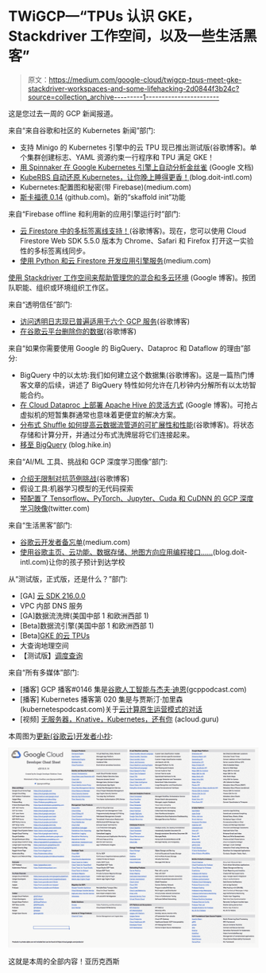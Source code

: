 # TWiGCP—“TPUs 认识 GKE，Stackdriver 工作空间，以及一些生活黑客”

> 原文：<https://medium.com/google-cloud/twigcp-tpus-meet-gke-stackdriver-workspaces-and-some-lifehacking-2d0844f3b24c?source=collection_archive---------1----------------------->

这是您过去一周的 GCP 新闻报道。

来自“来自谷歌和社区的 Kubernetes 新闻”部门:

*   支持 Minigo 的 Kubernetes 引擎中的云 TPU 现已推出测试版(谷歌博客)。单个集群创建标志、YAML 资源约束一行程序和 TPU 满足 GKE！
*   [用 Spinnaker 在 Google Kubernetes 引擎上自动分析金丝雀](http://goo.gl/f53UUc) (Google 文档)
*   [KubeRBS 自动还原 Kubernetes，让你晚上睡得更香！](http://goo.gl/F37Vgd)(blog.doit-intl.com)
*   Kubernetes:配置图和秘密(带 Firebase)(medium.com)
*   [斯卡福德 0.14](http://goo.gl/8L5pn4) (github.com)。新的“skaffold init”功能

来自“Firebase offline 和利用新的应用引擎运行时”部门:

*   [云 Firestore 中的多标签离线支持！](http://goo.gl/F9BsGp)(谷歌博客)。现在，您可以使用 Cloud Firestore Web SDK 5.5.0 版本为 Chrome、Safari 和 Firefox 打开这一实验性的多标签离线同步。
*   [使用 Python 和云 Firestore 开发应用引擎服务](http://goo.gl/GA5RKL)(medium.com)

[使用 Stackdriver 工作空间来帮助管理您的混合和多云环境](http://goo.gl/HUKSYm) (Google 博客)。按团队职能、组织或环境组织工作区。

来自“透明信任”部门:

*   [访问透明日志现已普遍适用于六个 GCP 服务](http://goo.gl/Gue1bR)(谷歌博客)
*   [在谷歌云平台删除你的数据](http://goo.gl/9cd8Po)(谷歌博客)

来自“如果你需要使用 Google 的 BigQuery、Dataproc 和 Dataflow 的理由”部分:

*   BigQuery 中的以太坊:我们如何建立这个数据集(谷歌博客)。这是一篇热门博客文章的后续，讲述了 BigQuery 特性如何允许在几秒钟内分解所有以太坊智能合约。
*   [在 Cloud Dataproc 上部署 Apache Hive 的灵活方式](http://goo.gl/2tb6FZ) (Google 博客)。可抢占虚拟机的短暂集群通常也意味着更便宜的解决方案。
*   [分布式 Shuffle 如何提高云数据流管道的可扩展性和性能](http://goo.gl/5gnYgy)(谷歌博客)。将状态存储和计算分开，并通过分布式洗牌层将它们连接起来。
*   [移至 BigQuery](http://goo.gl/u1MzhC) (blog.hike.in)

来自“AI/ML 工具、挑战和 GCP 深度学习图像”部门:

*   [介绍无限制对抗范例挑战](http://goo.gl/c9uMfp)(谷歌博客)
*   假设工具:机器学习模型的无代码探索
*   [预配置了 Tensorflow、PyTorch、Jupyter、Cuda 和 CuDNN 的 GCP 深度学习映像](http://goo.gl/4Agvyr)(twitter.com)

来自“生活黑客”部门:

*   [谷歌云开发者备忘单](http://goo.gl/N9eNps)(medium.com)
*   [使用谷歌主页、云功能、数据存储、地图方向应用编程接口……](http://goo.gl/gy6eih)(blog.doit-intl.com)让你的孩子预计到达学校

从“测试版，正式版，还是什么？”部门:

*   [GA] [云 SDK 216.0.0](http://goo.gl/dCMjBV)
*   VPC 内部 DNS 服务
*   [GA]数据流洗牌(美国中部 1 和欧洲西部 1)
*   [Beta]数据流引擎(美国中部 1 和欧洲西部 1)
*   [Beta][GKE 的云 TPUs](http://goo.gl/9vxMyk)
*   大查询地理空间
*   【测试版】[调度查询](http://goo.gl/8GbPBS)

来自“所有多媒体”部门:

*   [播客] GCP 播客#0146 集是[谷歌人工智能与杰夫·迪恩](http://goo.gl/b3UVea)(gcppodcast.com)
*   [播客] Kubernetes 播客第 020 集是与贾斯汀·加里森(kubernetespodcast.com)关于[云计算原生运营模式的对话](http://goo.gl/TtLpps)
*   [视频] [无服务器，Knative，Kubernetes，还有你](http://goo.gl/k4iwvm) (acloud.guru)

本周图为[更新(谷歌云)开发者小抄](http://goo.gl/N9eNps):

![](img/f1e9dc380419bdeedafd7eeb2b17d331.png)

这就是本周的全部内容！亚历克西斯